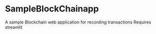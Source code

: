 # SampleBlockChainapp
A sample Blockchain web application for recording transactions
Requires streamlit 

